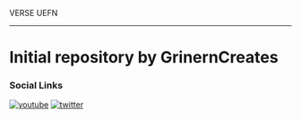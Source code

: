 VERSE UEFN
***
# Initial repository by GrinernCreates
### Social Links
[![youtube](https://img.shields.io/badge/youtube-FF0000?style=for-the-badge&logo=youtube&logoColor=white)](https://www.youtube.com/channel/UCpywA1oPJDbtSQcPtl_jkjQ/)
[![twitter](https://img.shields.io/badge/twitter-1DA1F2?style=for-the-badge&logo=twitter&logoColor=white)](https://twitter.com/GrinernCreates)

